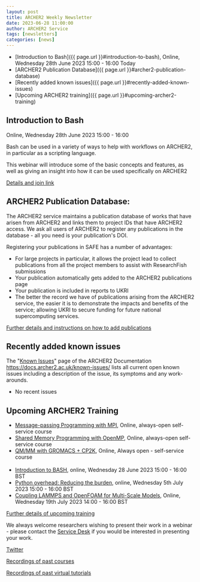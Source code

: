 ```yaml
---
layout: post
title: ARCHER2 Weekly Newsletter
date: 2023-06-28 11:00:00
author: ARCHER2 Service
tags: [newsletters] 
categories: [news]
---
```



- [Introduction to Bash]({{ page.url }}#introduction-to-bash), Online, Wednesday 28th June 2023 15:00 - 16:00   Today
- [ARCHER2 Publication Database]({{ page.url }}#archer2-publication-database)
- [Recently added known issues]({{ page.url }}#recently-added-known-issues)
- [Upcoming ARCHER2 training]({{ page.url }}#upcoming-archer2-training)

<!--more-->


## Introduction to Bash

Online, Wednesday 28th June 2023 15:00 - 16:00 

Bash can be used in a variety of ways to help with workflows on ARCHER2, in particular as a scripting language.

This webinar will introduce some of the basic concepts and features, as well as giving an insight into how it can be used specifically on ARCHER2

[Details and join link](https://www.archer2.ac.uk/training/courses/230628-bash-vt/)



## ARCHER2 Publication Database: 

The ARCHER2 service maintains a publication database of works that have arisen from ARCHER2 and links them to project IDs that have ARCHER2 access. We ask all users of ARCHER2 to register any publications in the database - all you need is your publication's DOI.

Registering your publications in SAFE has a number of advantages:
-	For large projects in particular, it allows the project lead to collect publications from all the project members to assist with ResearchFish submissions
-	Your publication automatically gets added to the ARCHER2 publications page
-	Your publication is included in reports to UKRI
-	The better the record we have of publications arising from the ARCHER2 service, the easier it is to demonstrate the impacts and benefits of the service; allowing UKRI to secure funding for future national supercomputing services.

[Further details and instructions on how to add publications](https://docs.archer2.ac.uk/publish/)


    

## Recently added known issues
 
The "[Known Issues](https://docs.archer2.ac.uk/known-issues/)" page of the ARCHER2 Documentation
<https://docs.archer2.ac.uk/known-issues/>
lists all current open known issues including a description of the issue, its symptoms and any work-arounds.

- No recent issues


## Upcoming ARCHER2 Training

- [Message-passing Programming with MPI](https://www.archer2.ac.uk/training/courses/210000-mpi-self-service/), Online, always-open self-service course
- [Shared Memory Programming with OpenMP](https://www.archer2.ac.uk/training/courses/210000-openmp-self-service/), Online, always-open self-service course
- [QM/MM with GROMACS + CP2K](https://www.archer2.ac.uk/training/courses/220000-gromacs-self-service/), Online, Always open - self-service course <br><br>
- [Introduction to BASH](https://www.archer2.ac.uk/training/courses/230628-bash-vt/), online, Wednesday 28 June 2023 15:00 - 16:00 BST
- [Python overhead: Reducing the burden](https://www.archer2.ac.uk/training/courses/230705-python-vt/), online, Wednesday 5th July 2023 15:00 - 16:00 BST
- [Coupling LAMMPS and OpenFOAM for Multi-Scale Models](https://www.archer2.ac.uk/training/courses/230719-openfoam-lammps-vt/), Online, Wednesday 19th July 2023 14:00 - 16:00 BST


[Further details of upcoming training](https://www.archer2.ac.uk/training/#upcoming-training)

We always welcome researchers wishing to present their work in a webinar - please contact the [Service Desk](https://www.archer2.ac.uk/support-access/servicedesk.html) if you would be interested in presenting your work.

[Twitter](https://twitter.com/ARCHER2_HPC)

[Recordings of past courses](https://www.archer2.ac.uk/training/materials/)

[Recordings of past virtual tutorials](https://www.archer2.ac.uk/training/materials/webinars)
